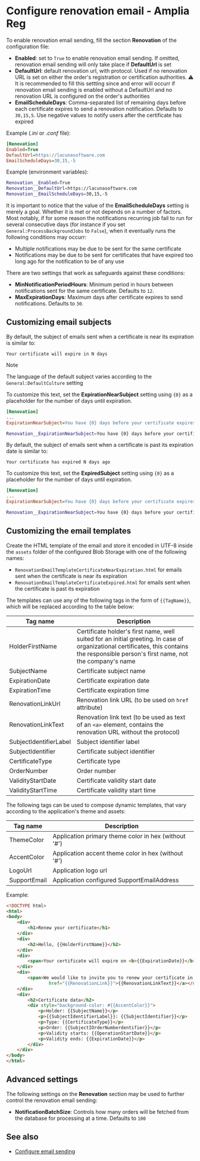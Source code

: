 # Configure renovation email - Amplia Reg

To enable renovation email sending, fill the section **Renovation** of the configuration file:

* **Enabled**: set to `True` to enable renovation email sending. If omitted, renovation email sending will only take place if **DefaultUrl** is set
* **DefaultUrl**: default renovation url, with protocol. Used if no renovation URL is set on either the order's registration or certification authorities. :warning: It is recommended to fill this settting since and error will occurr if renovation email sending is enabled without a DefaultUrl and no renovation URL is configured on the order's authorities
* **EmailScheduleDays**: Comma-separated list of remaining days before each certificate expires to send a renovation notification. Defaults to `30,15,5`. Use negative values to notify users after the certificate has expired

Example (*.ini* or *.conf* file):

```ini
[Renovation]
Enabled=True
DefaultUrl=https://lacunasoftware.com
EmailScheduleDays=30,15,-5
```

Example (environment variables):

```sh
Renovation__Enabled=True
Renovation__DefaultUrl=https://lacunasoftware.com
Renovation__EmailScheduleDays=30,15,-5
```

It is important to notice that the value of the **EmailScheduleDays** setting is merely a goal. Whether it is met or not depends on a number of factors. Most notably, if for some reason the
notifications recurring job fail to run for several consecutive days (for instance if you set `General:ProcessBackgroundJobs` to `False`), when it eventually runs the following conditions may
occurr:

* Multiple notifications may be due to be sent for the same certificate
* Notifications may be due to be sent for certificates that have expired too long ago for the notification to be of any use

There are two settings that work as safeguards against these conditions:

* **MinNotificationPeriodHours**: Minimum period in hours between notifications sent for the same certificate. Defaults to `12`.
* **MaxExpirationDays**: Maximum days after certificate expires to send notifications. Defaults to `30`.

## Customizing email subjects

<!-- ExpirationNearSubject -->

By default, the subject of emails sent when a certificate is near its expiration is similar to:

```
Your certificate will expire in N days
```

> [!NOTE]
> The language of the default subject varies according to the `General:DefaultCulture` setting

To customize this text, set the **ExpirationNearSubject** setting using `{0}` as a placeholder for the number of days until expiration.

```ini
[Renovation]
...
ExpirationNearSubject=You have {0} days before your certificate expires!
```

```sh
Renovation__ExpirationNearSubject=You have {0} days before your certificate expires!
```

<!-- ExpiredSubject -->

By default, the subject of emails sent when a certificate is past its expiration date is similar to:

```
Your certificate has expired N days ago
```

To customize this text, set the **ExpiredSubject** setting using `{0}` as a placeholder for the number of days until expiration.

```ini
[Renovation]
...
ExpirationNearSubject=You have {0} days before your certificate expires!
```

```sh
Renovation__ExpirationNearSubject=You have {0} days before your certificate expires!
```

## Customizing the email templates

Create the HTML template of the email and store it encoded in UTF-8 inside the `assets` folder of the configured Blob Storage with one of the following names:

* `RenovationEmailTemplateCertificateNearExpiration.html` for emails sent when the certificate is near its expiration
* `RenovationEmailTemplateCertificateExpired.html` for emails sent when the certificate is past its expiration

The templates can use any of the following tags in the form of `{{TagName}}`, which will be replaced according to the table below:

Tag name               | Description
---------------------- | -----------
HolderFirstName        | Certificate holder's first name, well suited for an initial greeting. In case of organizational certificates, this contains the responsible person's first name, not the company's name
SubjectName            | Certificate subject name
ExpirationDate         | Certificate expiration date
ExpirationTime         | Certificate expiration time
RenovationLinkUrl      | Renovation link URL (to be used on `href` attribute)
RenovationLinkText     | Renovation link text (to be used as text of an `<a>` element, contains the renovation URL without the protocol)
SubjectIdentifierLabel | Subject identifier label
SubjectIdentifier      | Certificate subject identifier
CertificateType        | Certificate type
OrderNumber            | Order number
ValidityStartDate      | Certificate validity start date
ValidityStartTime      | Certificate validity start time

The following tags can be used to compose dynamic templates, that vary according to the application's theme and assets:

Tag name               | Description
---------------------- | -----------
ThemeColor             | Application primary theme color in hex (without '#')
AccentColor            | Application accent theme color in hex (without '#')
LogoUrl                | Application logo url
SupportEmail           | Application configured SupportEmailAddress

Example:

```html
<!DOCTYPE html>
<html>
<body>
    <div>
        <h1>Renew your certificate</h1>
    </div>
    <div>
        <h2>Hello, {{HolderFirstName}}</h2>
    </div>
    <div>
        <span>Your certificate will expire on <b>{{ExpirationDate}}</b> at <b>{{ExpirationTime}}</b></span>
    </div>
    <div>
        <span>We would like to invite you to renew your certificate in <a target="_blank"
                href="{{RenovationLink}}">{{RenovationLinkText}}</a></span>
    </div>
    <div>
        <h2>Certificate data</h2>
        <div style="background-color: #{{AccentColor}}">
            <p>Holder: {{SubjectName}}</p>
            <p>{{SubjectIdentifierLabel}}: {{SubjectIdentifier}}</p>
            <p>Type: {{CertificateType}}</p>
            <p>Order: {{SubjectIOrderNumberdentifier}}</p>
            <p>Validity starts: {{OperationStartDate}}</p>
            <p>Validity ends: {{ExpirationDate}}</p>
        </div>
    </div>
</body>
</html>
```

## Advanced settings

The following settings on the **Renovation** section may be used to further control the renovation email sending:

* **NotificationBatchSize**: Controls how many orders will be fetched from the database for processing at a time. Defaults to `100`

## See also

* [Configure email sending](configure-email.md)
